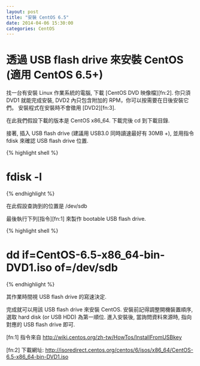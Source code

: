 ```yaml
---
layout: post
title: "安裝 CentOS 6.5"
date: 2014-04-06 15:30:00
categories: CentOS
---
```


# 透過 USB flash drive 來安裝 CentOS (適用 CentOS 6.5+) 
  找一台有安裝 Linux 作業系統的電腦, 下載 [CentOS DVD 映像檔][fn:2]. 你只須 DVD1 就能完成安裝, DVD2 內只包含附加的 RPM，你可以按需要在日後安裝它們。
  安裝程式在安裝時不會徵用 [DVD2][fn:3]. 

  在此我們假設下載的版本是 CentOS x86_64. 下載完後 cd 到下載目錄. 

  接著, 插入 USB flash drive (建議用 USB3.0 同時讀速最好有 30MB +), 並用指令 fdisk 來確認 USB flash drive 位置.

  {% highlight shell %}

  # fdisk -l
  
  {% endhighlight %}

  在此假設查詢到的位置是 /dev/sdb

  最後執行下列[指令][fn:1] 來製作 bootable USB flash drive.

  {% highlight shell %}
  
  # dd if=CentOS-6.5-x86_64-bin-DVD1.iso of=/dev/sdb
	
  {% endhighlight %}
     
  其作業時間視 USB flash drive 的寫速決定.

  完成就可以用該 USB flash drive 來安裝 CentOS. 安裝前記得調整開機裝置順序, 選取 hard disk (or USB HDD) 為第一順位. 
  進入安裝後, 當詢問資料來源時, 指向對應的 USB flash drive 即可. 

  [fn:1] 指令來自 http://wiki.centos.org/zh-tw/HowTos/InstallFromUSBkey

  [fn:2] 下載網址:  http://isoredirect.centos.org/centos/6/isos/x86_64/CentOS-6.5-x86_64-bin-DVD1.iso
